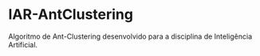 # IAR-AntClustering
Algoritmo de Ant-Clustering desenvolvido para a disciplina de Inteligência Artificial.
